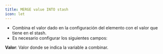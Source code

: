 ```yaml
---
title: MERGE value INTO stash
icon: let
---
```

* Combina el valor dado en la configuración del elemento con el valor que tiene en el stash.
* Es necesario configurar los siguientes campos:

**Valor**: Valor donde se indica la variable a combinar.
